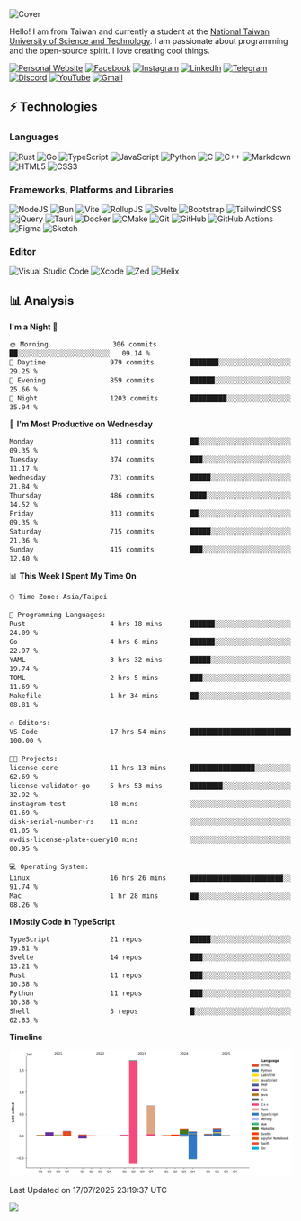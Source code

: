 <picture>
  <source media="(prefers-color-scheme: dark)" srcset="https://github.com/CRT-HAO/CRT-HAO/assets/31580253/6f53f4ab-546f-4db7-9f30-2c5b0711c0a2">
  <img alt="Cover" src="https://github.com/CRT-HAO/CRT-HAO/assets/31580253/4efdfca0-1005-43ab-8c60-07e6973a89b2">
</picture>

Hello! I am from Taiwan and currently a student at the [National Taiwan University of Science and Technology](https://www.ntust.edu.tw/). I am passionate about programming and the open-source spirit. I love creating cool things.

[![Personal Website](https://img.shields.io/badge/Personal%20Website-%23000000.svg?style=for-the-badge)](https://hayden.tw/)
[![Facebook](https://img.shields.io/badge/Facebook-%231877F2.svg?style=for-the-badge&logo=Facebook&logoColor=white)](https://www.facebook.com/CRT.HAO.CHUN/)
[![Instagram](https://img.shields.io/badge/Instagram-%23E4405F.svg?style=for-the-badge&logo=Instagram&logoColor=white)](https://www.instagram.com/crt_hao/)
[![LinkedIn](https://img.shields.io/badge/linkedin-%230077B5.svg?style=for-the-badge&logo=linkedin&logoColor=white)](https://www.linkedin.com/in/crthao/)
[![Telegram](https://img.shields.io/badge/Telegram-2CA5E0?style=for-the-badge&logo=telegram&logoColor=white)](https://t.me/CRT_HAO)
[![Discord](https://img.shields.io/badge/Discord-%235865F2.svg?style=for-the-badge&logo=discord&logoColor=white)](https://discordapp.com/users/401324674371551234)
[![YouTube](https://img.shields.io/badge/YouTube-%23FF0000.svg?style=for-the-badge&logo=YouTube&logoColor=white)](https://www.youtube.com/channel/UC-WnTCkztbitHGXnmvipUUg)
[![Gmail](https://img.shields.io/badge/Gmail-D14836?style=for-the-badge&logo=gmail&logoColor=white)](mailto:m831718@gmail.com)

## ⚡ Technologies

### Languages

![Rust](https://img.shields.io/badge/rust-%23000000.svg?style=for-the-badge&logo=rust&logoColor=white)
![Go](https://img.shields.io/badge/go-%2300ADD8.svg?style=for-the-badge&logo=go&logoColor=white)
![TypeScript](https://img.shields.io/badge/typescript-%23007ACC.svg?style=for-the-badge&logo=typescript&logoColor=white)
![JavaScript](https://img.shields.io/badge/javascript-%23323330.svg?style=for-the-badge&logo=javascript&logoColor=%23F7DF1E)
![Python](https://img.shields.io/badge/python-3670A0?style=for-the-badge&logo=python&logoColor=ffdd54)
![C](https://img.shields.io/badge/c-%2300599C.svg?style=for-the-badge&logo=c&logoColor=white)
![C++](https://img.shields.io/badge/c++-%2300599C.svg?style=for-the-badge&logo=c%2B%2B&logoColor=white)
![Markdown](https://img.shields.io/badge/markdown-%23000000.svg?style=for-the-badge&logo=markdown&logoColor=white)
![HTML5](https://img.shields.io/badge/html5-%23E34F26.svg?style=for-the-badge&logo=html5&logoColor=white)
![CSS3](https://img.shields.io/badge/css3-%231572B6.svg?style=for-the-badge&logo=css3&logoColor=white)

### Frameworks, Platforms and Libraries

![NodeJS](https://img.shields.io/badge/node.js-6DA55F?style=for-the-badge&logo=node.js&logoColor=white)
![Bun](https://img.shields.io/badge/Bun-%23000000.svg?style=for-the-badge&logo=bun&logoColor=white)
![Vite](https://img.shields.io/badge/vite-%23646CFF.svg?style=for-the-badge&logo=vite&logoColor=white)
![RollupJS](https://img.shields.io/badge/RollupJS-ef3335?style=for-the-badge&logo=rollup.js&logoColor=white)
![Svelte](https://img.shields.io/badge/svelte-%23f1413d.svg?style=for-the-badge&logo=svelte&logoColor=white)
![Bootstrap](https://img.shields.io/badge/bootstrap-%238511FA.svg?style=for-the-badge&logo=bootstrap&logoColor=white)
![TailwindCSS](https://img.shields.io/badge/tailwindcss-%2338B2AC.svg?style=for-the-badge&logo=tailwind-css&logoColor=white)
![jQuery](https://img.shields.io/badge/jquery-%230769AD.svg?style=for-the-badge&logo=jquery&logoColor=white)
![Tauri](https://img.shields.io/badge/tauri-%2324C8DB.svg?style=for-the-badge&logo=tauri&logoColor=%23FFFFFF)
![Docker](https://img.shields.io/badge/docker-%230db7ed.svg?style=for-the-badge&logo=docker&logoColor=white)
![CMake](https://img.shields.io/badge/CMake-%23008FBA.svg?style=for-the-badge&logo=cmake&logoColor=white)
![Git](https://img.shields.io/badge/git-%23F05033.svg?style=for-the-badge&logo=git&logoColor=white)
![GitHub](https://img.shields.io/badge/github-%23121011.svg?style=for-the-badge&logo=github&logoColor=white)
![GitHub Actions](https://img.shields.io/badge/github%20actions-%232671E5.svg?style=for-the-badge&logo=githubactions&logoColor=white)
![Figma](https://img.shields.io/badge/figma-%23F24E1E.svg?style=for-the-badge&logo=figma&logoColor=white)
![Sketch](https://img.shields.io/badge/Sketch-FFB387?style=for-the-badge&logo=sketch&logoColor=black)

### Editor

![Visual Studio Code](https://img.shields.io/badge/Visual%20Studio%20Code-0078d7.svg?style=for-the-badge&logo=visual-studio-code&logoColor=white)
![Xcode](https://img.shields.io/badge/Xcode-007ACC?style=for-the-badge&logo=Xcode&logoColor=white)
![Zed](https://img.shields.io/badge/Zed-F6F5F0?style=for-the-badge&logo=zed&logoColor=black)
![Helix](https://img.shields.io/badge/Helix-281733?style=for-the-badge&logo=helix&logoColor=white)

## 📊 Analysis

<!--START_SECTION:waka-->
**I'm a Night 🦉** 

```text
🌞 Morning                306 commits         ██░░░░░░░░░░░░░░░░░░░░░░░   09.14 % 
🌆 Daytime                979 commits         ███████░░░░░░░░░░░░░░░░░░   29.25 % 
🌃 Evening                859 commits         ██████░░░░░░░░░░░░░░░░░░░   25.66 % 
🌙 Night                  1203 commits        █████████░░░░░░░░░░░░░░░░   35.94 % 
```
📅 **I'm Most Productive on Wednesday** 

```text
Monday                   313 commits         ██░░░░░░░░░░░░░░░░░░░░░░░   09.35 % 
Tuesday                  374 commits         ███░░░░░░░░░░░░░░░░░░░░░░   11.17 % 
Wednesday                731 commits         █████░░░░░░░░░░░░░░░░░░░░   21.84 % 
Thursday                 486 commits         ████░░░░░░░░░░░░░░░░░░░░░   14.52 % 
Friday                   313 commits         ██░░░░░░░░░░░░░░░░░░░░░░░   09.35 % 
Saturday                 715 commits         █████░░░░░░░░░░░░░░░░░░░░   21.36 % 
Sunday                   415 commits         ███░░░░░░░░░░░░░░░░░░░░░░   12.40 % 
```


📊 **This Week I Spent My Time On** 

```text
🕑︎ Time Zone: Asia/Taipei

💬 Programming Languages: 
Rust                     4 hrs 18 mins       ██████░░░░░░░░░░░░░░░░░░░   24.09 % 
Go                       4 hrs 6 mins        ██████░░░░░░░░░░░░░░░░░░░   22.97 % 
YAML                     3 hrs 32 mins       █████░░░░░░░░░░░░░░░░░░░░   19.74 % 
TOML                     2 hrs 5 mins        ███░░░░░░░░░░░░░░░░░░░░░░   11.69 % 
Makefile                 1 hr 34 mins        ██░░░░░░░░░░░░░░░░░░░░░░░   08.81 % 

🔥 Editors: 
VS Code                  17 hrs 54 mins      █████████████████████████   100.00 % 

🐱‍💻 Projects: 
license-core             11 hrs 13 mins      ████████████████░░░░░░░░░   62.69 % 
license-validator-go     5 hrs 53 mins       ████████░░░░░░░░░░░░░░░░░   32.92 % 
instagram-test           18 mins             ░░░░░░░░░░░░░░░░░░░░░░░░░   01.69 % 
disk-serial-number-rs    11 mins             ░░░░░░░░░░░░░░░░░░░░░░░░░   01.05 % 
mvdis-license-plate-query10 mins             ░░░░░░░░░░░░░░░░░░░░░░░░░   00.95 % 

💻 Operating System: 
Linux                    16 hrs 26 mins      ███████████████████████░░   91.74 % 
Mac                      1 hr 28 mins        ██░░░░░░░░░░░░░░░░░░░░░░░   08.26 % 
```

**I Mostly Code in TypeScript** 

```text
TypeScript               21 repos            █████░░░░░░░░░░░░░░░░░░░░   19.81 % 
Svelte                   14 repos            ███░░░░░░░░░░░░░░░░░░░░░░   13.21 % 
Rust                     11 repos            ███░░░░░░░░░░░░░░░░░░░░░░   10.38 % 
Python                   11 repos            ███░░░░░░░░░░░░░░░░░░░░░░   10.38 % 
Shell                    3 repos             █░░░░░░░░░░░░░░░░░░░░░░░░   02.83 % 
```



**Timeline**

![Lines of Code chart](https://raw.githubusercontent.com/hayd1n/hayd1n/main/assets/bar_graph.png)


 Last Updated on 17/07/2025 23:19:37 UTC
<!--END_SECTION:waka-->

![](https://komarev.com/ghpvc/?username=CRT-HAO&style=flat-square)
